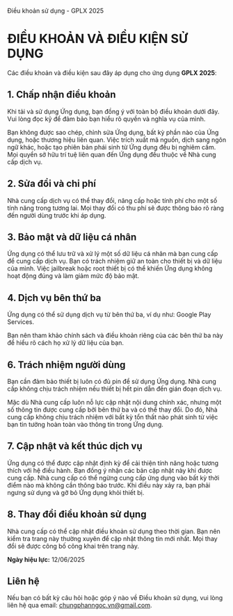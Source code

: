 Điều khoản sử dụng - GPLX 2025
<body>
  <h1>ĐIỀU KHOẢN VÀ ĐIỀU KIỆN SỬ DỤNG</h1>
  <p>Các điều khoản và điều kiện sau đây áp dụng cho ứng dụng <strong>GPLX 2025</strong>:</p>

  <h2>1. Chấp nhận điều khoản</h2>
  <p>Khi tải và sử dụng Ứng dụng, bạn đồng ý với toàn bộ điều khoản dưới đây. Vui lòng đọc kỹ để đảm bảo bạn hiểu rõ quyền và nghĩa vụ của mình.</p>
  <p>Bạn không được sao chép, chỉnh sửa Ứng dụng, bất kỳ phần nào của Ứng dụng, hoặc thương hiệu liên quan. Việc trích xuất mã nguồn, dịch sang ngôn ngữ khác, hoặc tạo phiên bản phái sinh từ Ứng dụng đều bị nghiêm cấm. Mọi quyền sở hữu trí tuệ liên quan đến Ứng dụng đều thuộc về Nhà cung cấp dịch vụ.</p>

  <h2>2. Sửa đổi và chi phí</h2>
  <p>Nhà cung cấp dịch vụ có thể thay đổi, nâng cấp hoặc tính phí cho một số tính năng trong tương lai. Mọi thay đổi có thu phí sẽ được thông báo rõ ràng đến người dùng trước khi áp dụng.</p>

  <h2>3. Bảo mật và dữ liệu cá nhân</h2>
  <p>Ứng dụng có thể lưu trữ và xử lý một số dữ liệu cá nhân mà bạn cung cấp để cung cấp dịch vụ. Bạn có trách nhiệm giữ an toàn cho thiết bị và dữ liệu của mình. Việc jailbreak hoặc root thiết bị có thể khiến Ứng dụng không hoạt động đúng và làm giảm mức độ bảo mật.</p>

  <h2>4. Dịch vụ bên thứ ba</h2>
  <p>Ứng dụng có thể sử dụng dịch vụ từ bên thứ ba, ví dụ như: Google Play Services.</p>
  <p>Bạn nên tham khảo chính sách và điều khoản riêng của các bên thứ ba này để hiểu rõ cách họ xử lý dữ liệu của bạn.</p>

  <h2>6. Trách nhiệm người dùng</h2>
  <p>Bạn cần đảm bảo thiết bị luôn có đủ pin để sử dụng Ứng dụng. Nhà cung cấp không chịu trách nhiệm nếu thiết bị hết pin dẫn đến gián đoạn dịch vụ.</p>
  <p>Mặc dù Nhà cung cấp luôn nỗ lực cập nhật nội dung chính xác, nhưng một số thông tin được cung cấp bởi bên thứ ba và có thể thay đổi. Do đó, Nhà cung cấp không chịu trách nhiệm với bất kỳ tổn thất nào phát sinh từ việc bạn tin tưởng hoàn toàn vào thông tin trong Ứng dụng.</p>

  <h2>7. Cập nhật và kết thúc dịch vụ</h2>
  <p>Ứng dụng có thể được cập nhật định kỳ để cải thiện tính năng hoặc tương thích với hệ điều hành. Bạn đồng ý nhận các bản cập nhật này khi được cung cấp. Nhà cung cấp có thể ngừng cung cấp ứng dụng vào bất kỳ thời điểm nào mà không cần thông báo trước. Khi điều này xảy ra, bạn phải ngưng sử dụng và gỡ bỏ Ứng dụng khỏi thiết bị.</p>

  <h2>8. Thay đổi điều khoản sử dụng</h2>
  <p>Nhà cung cấp có thể cập nhật điều khoản sử dụng theo thời gian. Bạn nên kiểm tra trang này thường xuyên để cập nhật thông tin mới nhất. Mọi thay đổi sẽ được công bố công khai trên trang này.</p>

  <p><strong>Ngày hiệu lực:</strong> 12/06/2025</p>

  <h2>Liên hệ</h2>
  <p>Nếu bạn có bất kỳ câu hỏi hoặc góp ý nào về Điều khoản sử dụng, vui lòng liên hệ qua email: <a href="mailto:chungphanngoc.vn@gmail.com">chungphanngoc.vn@gmail.com</a>.</p>
</body>
